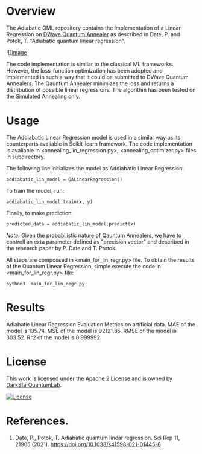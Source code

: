 # Overview

The Adiabatic QML repository contains the implementation of a Linear Regression on [DWave Quantum Annealer](https://github.com/dwavesystems) as described in Date, P. and Potok, T. "Adiabatic quantum linear regression". 

![][image](results/artificial_data.png)


The code implementation is similar to the classical ML frameworks. However, the loss-function optimization has been adopted and implemented in such a way that it could be submitted to DWave Quantum Annealers. The Qauntum Annealer minimizes the loss and returns a distribution of possible linear regressions. The algorithm has been tested on the Simulated Annealing only.

# Usage

The Addiabatic Linear Regression model is used in a similar way as its counterparts avaliable in Scikit-learn framework. The code implementation is avaliable in <annealing_lin_regression.py>, <annealing_optimizer.py> files in <linear> subdirectory.

The following line initializes the model as Addiabatic Linear Regression:

    addiabatic_lin_model = QALinearRegression()

To train the model, run:

    addiabatic_lin_model.train(x, y)

Finally, to make prediction:

    predicted_data = addiabatic_lin_model.predict(x)

*Note:* Given the probabilistic nature of Qauntum Annealers, we have to controll an exta parameter defined as "precision vector" and described in the research paper by P. Date and T. Protok. 

All steps are compossed in <main_for_lin_regr.py> file. To obtain the results of the Quantum Linear Regression, simple execute the code in <main_for_lin_regr.py> file:

    python3  main_for_lin_regr.py

# Results 

Adiabatic Linear Regression Evaluation Metrics on artificial data.
MAE of the model is 135.74.
MSE of the model is 92121.85.
RMSE of the model is 303.52.
R^2 of the model is 0.999992.

# License
This work is licensed under the [Apache 2 License](https://www.apache.org/licenses/LICENSE-2.0) and is owned by [DarkStarQuantumLab](https://github.com/DarkStarQuantumLab). 

[![License](https://img.shields.io/badge/License-Apache_2.0-blue.svg)](https://opensource.org/licenses/Apache-2.0)

# References.
1. Date, P., Potok, T. Adiabatic quantum linear regression. Sci Rep 11, 21905 (2021). https://doi.org/10.1038/s41598-021-01445-6

